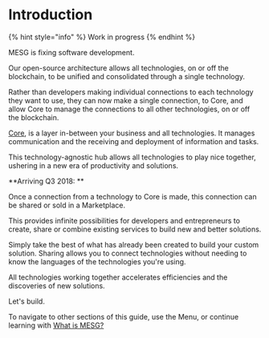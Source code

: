 # Introduction

{% hint style="info" %}
Work in progress
{% endhint %}

MESG is fixing software development.

Our open-source architecture allows all technologies, on or off the blockchain, to be unified and consolidated through a single technology.

Rather than developers making individual connections to each technology they want to use, they can now make a single connection, to Core, and allow Core to manage the connections to all other technologies, on or off the blockchain.

[Core](https://docs.mesg.tech/~/edit/primary/start-here/mesg-core), is a layer in-between your business and all technologies. It manages communication and the receiving and deployment of information and tasks.

This technology-agnostic hub allows all technologies to play nice together, ushering in a new era of productivity and solutions.

**Arriving Q3 2018: **

Once a connection from a technology to Core is made, this connection can be shared or sold in a Marketplace.

This provides infinite possibilities for developers and entrepreneurs to create, share or combine existing services to build new and better solutions.

Simply take the best of what has already been created to build your custom solution. Sharing allows you to connect technologies without needing to know the languages of the technologies you're using.

All technologies working together accelerates efficiencies and the discoveries of new solutions.

Let's build.

To navigate to other sections of this guide, use the Menu, or continue learning with [What is MESG? ](start-here/what-is-mesg.md)

